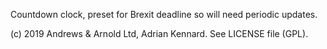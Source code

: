 Countdown clock, preset for Brexit deadline so will need periodic updates.

(c) 2019 Andrews & Arnold Ltd, Adrian Kennard. See LICENSE file (GPL).
